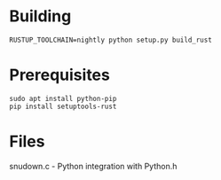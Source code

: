 # Building

```
RUSTUP_TOOLCHAIN=nightly python setup.py build_rust
```

# Prerequisites

```
sudo apt install python-pip
pip install setuptools-rust
```

# Files

snudown.c - Python integration with Python.h

